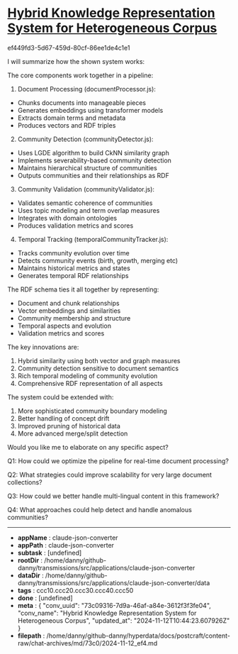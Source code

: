 # [Hybrid Knowledge Representation System for Heterogeneous Corpus](https://claude.ai/chat/73c09316-7d9a-46af-a84e-3612f3f3fe04)

ef449fd3-5d67-459d-80cf-86ee1de4c1e1

 I will summarize how the shown system works:

The core components work together in a pipeline:

1. Document Processing (documentProcessor.js):
- Chunks documents into manageable pieces
- Generates embeddings using transformer models 
- Extracts domain terms and metadata
- Produces vectors and RDF triples

2. Community Detection (communityDetector.js):
- Uses LGDE algorithm to build CkNN similarity graph
- Implements severability-based community detection
- Maintains hierarchical structure of communities
- Outputs communities and their relationships as RDF

3. Community Validation (communityValidator.js):
- Validates semantic coherence of communities
- Uses topic modeling and term overlap measures
- Integrates with domain ontologies
- Produces validation metrics and scores

4. Temporal Tracking (temporalCommunityTracker.js):
- Tracks community evolution over time
- Detects community events (birth, growth, merging etc)
- Maintains historical metrics and states
- Generates temporal RDF relationships

The RDF schema ties it all together by representing:
- Document and chunk relationships
- Vector embeddings and similarities 
- Community membership and structure
- Temporal aspects and evolution
- Validation metrics and scores

The key innovations are:

1. Hybrid similarity using both vector and graph measures
2. Community detection sensitive to document semantics
3. Rich temporal modeling of community evolution
4. Comprehensive RDF representation of all aspects

The system could be extended with:
1. More sophisticated community boundary modeling
2. Better handling of concept drift
3. Improved pruning of historical data
4. More advanced merge/split detection

Would you like me to elaborate on any specific aspect?

Q1: How could we optimize the pipeline for real-time document processing?

Q2: What strategies could improve scalability for very large document collections?

Q3: How could we better handle multi-lingual content in this framework?

Q4: What approaches could help detect and handle anomalous communities?

---

* **appName** : claude-json-converter
* **appPath** : claude-json-converter
* **subtask** : [undefined]
* **rootDir** : /home/danny/github-danny/transmissions/src/applications/claude-json-converter
* **dataDir** : /home/danny/github-danny/transmissions/src/applications/claude-json-converter/data
* **tags** : ccc10.ccc20.ccc30.ccc40.ccc50
* **done** : [undefined]
* **meta** : {
  "conv_uuid": "73c09316-7d9a-46af-a84e-3612f3f3fe04",
  "conv_name": "Hybrid Knowledge Representation System for Heterogeneous Corpus",
  "updated_at": "2024-11-12T10:44:23.607926Z"
}
* **filepath** : /home/danny/github-danny/hyperdata/docs/postcraft/content-raw/chat-archives/md/73c0/2024-11-12_ef4.md